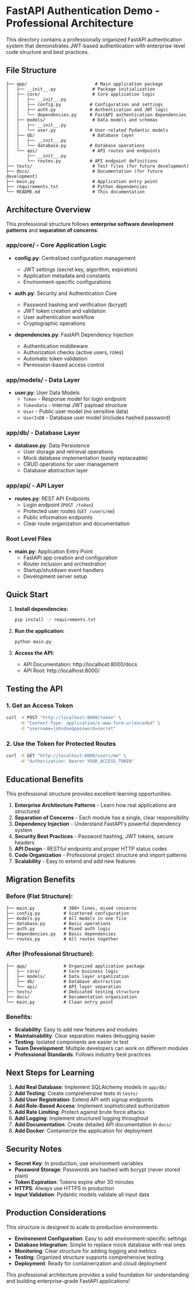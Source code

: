 # FastAPI Authentication Demo - Professional Architecture

This directory contains a professionally organized FastAPI authentication system that demonstrates JWT-based authentication with enterprise-level code structure and best practices.

## File Structure

```
├── app/                          # Main application package
│   ├── __init__.py              # Package initialization
│   ├── core/                    # Core application logic
│   │   ├── __init__.py
│   │   ├── config.py           # Configuration and settings
│   │   ├── auth.py             # Authentication and JWT logic
│   │   └── dependencies.py     # FastAPI authentication dependencies
│   ├── models/                  # Data models and schemas
│   │   ├── __init__.py
│   │   └── user.py             # User-related Pydantic models
│   ├── db/                      # Database layer
│   │   ├── __init__.py
│   │   └── database.py         # Database operations
│   └── api/                     # API routes and endpoints
│       ├── __init__.py
│       └── routes.py           # API endpoint definitions
├── tests/                       # Test files (for future development)
├── docs/                        # Documentation (for future development)
├── main.py                      # Application entry point
├── requirements.txt             # Python dependencies
└── README.md                    # This documentation
```

## Architecture Overview

This professional structure follows **enterprise software development patterns** and **separation of concerns**:

### **app/core/** - Core Application Logic
- **config.py**: Centralized configuration management
  - JWT settings (secret key, algorithm, expiration)
  - Application metadata and constants
  - Environment-specific configurations

- **auth.py**: Security and Authentication Core
  - Password hashing and verification (bcrypt)
  - JWT token creation and validation
  - User authentication workflow
  - Cryptographic operations

- **dependencies.py**: FastAPI Dependency Injection
  - Authentication middleware
  - Authorization checks (active users, roles)
  - Automatic token validation
  - Permission-based access control

### **app/models/** - Data Layer
- **user.py**: User Data Models
  - `Token` - Response model for login endpoint
  - `TokenData` - Internal JWT payload structure
  - `User` - Public user model (no sensitive data)
  - `UserInDB` - Database user model (includes hashed password)

### **app/db/** - Database Layer
- **database.py**: Data Persistence
  - User storage and retrieval operations
  - Mock database implementation (easily replaceable)
  - CRUD operations for user management
  - Database abstraction layer

### **app/api/** - API Layer
- **routes.py**: REST API Endpoints
  - Login endpoint (`POST /token`)
  - Protected user routes (`GET /users/me`)
  - Public information endpoints
  - Clear route organization and documentation

### **Root Level Files**
- **main.py**: Application Entry Point
  - FastAPI app creation and configuration
  - Router inclusion and orchestration
  - Startup/shutdown event handlers
  - Development server setup

## Quick Start

1. **Install dependencies:**
   ```bash
   pip install -r requirements.txt
   ```

2. **Run the application:**
   ```bash
   python main.py
   ```

3. **Access the API:**
   - API Documentation: http://localhost:8000/docs
   - API Root: http://localhost:8000/

## Testing the API

### 1. Get an Access Token
```bash
curl -X POST "http://localhost:8000/token" \
     -H "Content-Type: application/x-www-form-urlencoded" \
     -d "username=johndoe&password=secret"
```

### 2. Use the Token for Protected Routes
```bash
curl -X GET "http://localhost:8000/users/me" \
     -H "Authorization: Bearer YOUR_ACCESS_TOKEN"
```

## Educational Benefits

This professional structure provides excellent learning opportunities:

1. **Enterprise Architecture Patterns** - Learn how real applications are structured
2. **Separation of Concerns** - Each module has a single, clear responsibility
3. **Dependency Injection** - Understand FastAPI's powerful dependency system
4. **Security Best Practices** - Password hashing, JWT tokens, secure headers
5. **API Design** - RESTful endpoints and proper HTTP status codes
6. **Code Organization** - Professional project structure and import patterns
7. **Scalability** - Easy to extend and add new features

## Migration Benefits

### **Before (Flat Structure)**:
```
├── main.py           # 300+ lines, mixed concerns
├── config.py         # Scattered configuration
├── models.py         # All models in one file
├── database.py       # Basic operations
├── auth.py           # Mixed auth logic
├── dependencies.py   # Basic dependencies
└── routes.py         # All routes together
```

### **After (Professional Structure)**:
```
├── app/              # Organized application package
│   ├── core/         # Core business logic
│   ├── models/       # Data layer organization
│   ├── db/           # Database abstraction
│   └── api/          # API layer separation
├── tests/            # Dedicated testing structure
├── docs/             # Documentation organization
└── main.py           # Clean entry point
```

### **Benefits**:
- **Scalability**: Easy to add new features and modules
- **Maintainability**: Clear separation makes debugging easier
- **Testing**: Isolated components are easier to test
- **Team Development**: Multiple developers can work on different modules
- **Professional Standards**: Follows industry best practices

## Next Steps for Learning

1. **Add Real Database**: Implement SQLAlchemy models in `app/db/`
2. **Add Testing**: Create comprehensive tests in `tests/`
3. **Add User Registration**: Extend API with signup endpoints
4. **Add Role-Based Access**: Implement sophisticated authorization
5. **Add Rate Limiting**: Protect against brute force attacks
6. **Add Logging**: Implement structured logging throughout
7. **Add Documentation**: Create detailed API documentation in `docs/`
8. **Add Docker**: Containerize the application for deployment

## Security Notes

- **Secret Key**: In production, use environment variables
- **Password Storage**: Passwords are hashed with bcrypt (never stored plain)
- **Token Expiration**: Tokens expire after 30 minutes
- **HTTPS**: Always use HTTPS in production
- **Input Validation**: Pydantic models validate all input data

## Production Considerations

This structure is designed to scale to production environments:

- **Environment Configuration**: Easy to add environment-specific settings
- **Database Integration**: Simple to replace mock database with real ones
- **Monitoring**: Clear structure for adding logging and metrics
- **Testing**: Organized structure supports comprehensive testing
- **Deployment**: Ready for containerization and cloud deployment

This professional architecture provides a solid foundation for understanding and building enterprise-grade FastAPI applications!